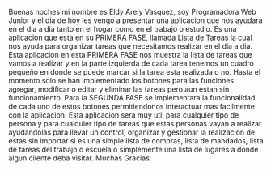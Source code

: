 Buenas noches mi nombre es Eldy Arely Vasquez, soy Programadora Web Junior y el dia de hoy les vengo a presentar una aplicacion que nos ayudara en el dia a dia tanto en el hogar como en el trabajo o estudio.
Es una aplicacion que esta en su PRIMERA FASE, llamada Lista de Tareas la cual nos ayuda para organizar tareas que necesitamos realizar en el dia a dia. 
Esta aplicacion en esta PRIMERA FASE nos muestra la lista de tareas que vamos a realizar y en la parte izquierda de cada tarea tenemos un cuadro pequeño en donde se puede marcar si la tarea esta realizada o no.
Hasta el momento solo se han implementado los botones para las funciones agregar, modificar o editar y eliminar las tareas pero aun estan sin funcionamiento. Para la SEGUNDA FASE se implementara la funcionalidad de cada uno de estos botones permitiendonos interactuar mas facilmente con la aplicacion.
Esta aplicacion sera muy util para cualquier tipo de persona y para cualquier tipo de tareas que estas personas vayan a realizar ayudandolas para llevar un control, organizar y gestionar la realizacion de estas sin importar si es una simple lista de compras, lista de mandados, lista de tareas del trabajo o escuela o simplemente una lista de lugares a donde algun cliente deba visitar.
Muchas Gracias.
